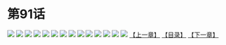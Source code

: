 # 第91话
![](https://s2.baozimh.com/scomic/yuekanshaonuyeqijun-chunquan/0/95-elw4/1.jpg)
![](https://s2.baozimh.com/scomic/yuekanshaonuyeqijun-chunquan/0/95-elw4/2.jpg)
![](https://s2.baozimh.com/scomic/yuekanshaonuyeqijun-chunquan/0/95-elw4/3.jpg)
![](https://s2.baozimh.com/scomic/yuekanshaonuyeqijun-chunquan/0/95-elw4/4.jpg)
![](https://s2.baozimh.com/scomic/yuekanshaonuyeqijun-chunquan/0/95-elw4/5.jpg)
![](https://s2.baozimh.com/scomic/yuekanshaonuyeqijun-chunquan/0/95-elw4/6.jpg)
![](https://s2.baozimh.com/scomic/yuekanshaonuyeqijun-chunquan/0/95-elw4/7.jpg)
![](https://s2.baozimh.com/scomic/yuekanshaonuyeqijun-chunquan/0/95-elw4/8.jpg)
![](https://s2.baozimh.com/scomic/yuekanshaonuyeqijun-chunquan/0/95-elw4/9.jpg)
![](https://s2.baozimh.com/scomic/yuekanshaonuyeqijun-chunquan/0/95-elw4/10.jpg)
![](https://s2.baozimh.com/scomic/yuekanshaonuyeqijun-chunquan/0/95-elw4/11.jpg)
![](https://s2.baozimh.com/scomic/yuekanshaonuyeqijun-chunquan/0/95-elw4/12.jpg)
![](https://s2.baozimh.com/scomic/yuekanshaonuyeqijun-chunquan/0/95-elw4/13.jpg)
![](https://s2.baozimh.com/scomic/yuekanshaonuyeqijun-chunquan/0/95-elw4/14.jpg)
[【上一章】](./95.md)
[【目录】](./README.md)
[【下一章】](./97.md)
